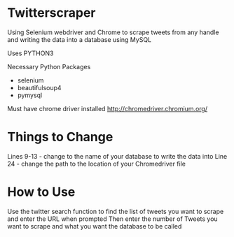 # Twitterscraper
Using Selenium webdriver and Chrome to scrape tweets from any handle and writing the data into a database using MySQL

Uses PYTHON3

Necessary Python Packages
* selenium
* beautifulsoup4
* pymysql

Must have chrome driver installed 
http://chromedriver.chromium.org/

# Things to Change
Lines 9-13 - change to the name of your database to write the data into
Line 24 - change the path to the location of your Chromedriver file

# How to Use
Use the twitter search function to find the list of tweets you want to scrape and enter the URL when prompted
Then enter the number of Tweets you want to scrape and what you want the database to be called
